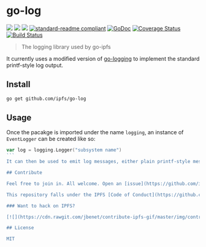 # go-log

[![](https://img.shields.io/badge/made%20by-Protocol%20Labs-blue.svg?style=flat-square)](http://ipn.io)
[![](https://img.shields.io/badge/project-IPFS-blue.svg?style=flat-square)](http://ipfs.io/)
[![](https://img.shields.io/badge/freenode-%23ipfs-blue.svg?style=flat-square)](http://webchat.freenode.net/?channels=%23ipfs)
[![standard-readme compliant](https://img.shields.io/badge/standard--readme-OK-green.svg?style=flat-square)](https://github.com/RichardLitt/standard-readme)
[![GoDoc](https://godoc.org/github.com/ipfs/go-log?status.svg)](https://godoc.org/github.com/ipfs/go-log)
[![Coverage Status](https://coveralls.io/repos/github/ipfs/go-log/badge.svg?branch=master)](https://coveralls.io/github/ipfs/go-log?branch=master)
[![Build Status](https://travis-ci.org/ipfs/go-log.svg?branch=master)](https://travis-ci.org/ipfs/go-log)

> The logging library used by go-ipfs

It currently uses a modified version of [go-logging](https://github.com/whyrusleeping/go-logging) to implement the standard printf-style log output.

## Install

```sh
go get github.com/ipfs/go-log
```

## Usage

Once the pacakge is imported under the name `logging`, an instance of `EventLogger` can be created like so:

````go
var log = logging.Logger("subsystem name")
```
It can then be used to emit log messages, either plain printf-style messages at six standard levels or structured messages using `Event` and `EventBegin` methods.

## Contribute

Feel free to join in. All welcome. Open an [issue](https://github.com/ipfs/go-log/issues)!

This repository falls under the IPFS [Code of Conduct](https://github.com/ipfs/community/blob/master/code-of-conduct.md).

### Want to hack on IPFS?

[![](https://cdn.rawgit.com/jbenet/contribute-ipfs-gif/master/img/contribute.gif)](https://github.com/ipfs/community/blob/master/contributing.md)

## License

MIT
